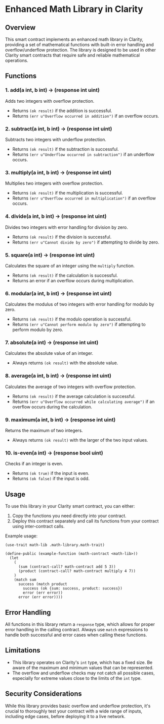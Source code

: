 # Enhanced Math Library in Clarity

## Overview

This smart contract implements an enhanced math library in Clarity, providing a set of mathematical functions with built-in error handling and overflow/underflow protection. The library is designed to be used in other Clarity smart contracts that require safe and reliable mathematical operations.

## Functions

### 1. add(a int, b int) → (response int uint)
Adds two integers with overflow protection.
- Returns `(ok result)` if the addition is successful.
- Returns `(err u"Overflow occurred in addition")` if an overflow occurs.

### 2. subtract(a int, b int) → (response int uint)
Subtracts two integers with underflow protection.
- Returns `(ok result)` if the subtraction is successful.
- Returns `(err u"Underflow occurred in subtraction")` if an underflow occurs.

### 3. multiply(a int, b int) → (response int uint)
Multiplies two integers with overflow protection.
- Returns `(ok result)` if the multiplication is successful.
- Returns `(err u"Overflow occurred in multiplication")` if an overflow occurs.

### 4. divide(a int, b int) → (response int uint)
Divides two integers with error handling for division by zero.
- Returns `(ok result)` if the division is successful.
- Returns `(err u"Cannot divide by zero")` if attempting to divide by zero.

### 5. square(a int) → (response int uint)
Calculates the square of an integer using the `multiply` function.
- Returns `(ok result)` if the calculation is successful.
- Returns an error if an overflow occurs during multiplication.

### 6. modular(a int, b int) → (response int uint)
Calculates the modulus of two integers with error handling for modulo by zero.
- Returns `(ok result)` if the modulo operation is successful.
- Returns `(err u"Cannot perform modulo by zero")` if attempting to perform modulo by zero.

### 7. absolute(a int) → (response int uint)
Calculates the absolute value of an integer.
- Always returns `(ok result)` with the absolute value.

### 8. average(a int, b int) → (response int uint)
Calculates the average of two integers with overflow protection.
- Returns `(ok result)` if the average calculation is successful.
- Returns `(err u"Overflow occurred while calculating average")` if an overflow occurs during the calculation.

### 9. maximum(a int, b int) → (response int uint)
Returns the maximum of two integers.
- Always returns `(ok result)` with the larger of the two input values.

### 10. is-even(a int) → (response bool uint)
Checks if an integer is even.
- Returns `(ok true)` if the input is even.
- Returns `(ok false)` if the input is odd.

## Usage

To use this library in your Clarity smart contract, you can either:

1. Copy the functions you need directly into your contract.
2. Deploy this contract separately and call its functions from your contract using inter-contract calls.

Example usage:

```clarity
(use-trait math-lib .math-library.math-trait)

(define-public (example-function (math-contract <math-lib>))
  (let
    (
      (sum (contract-call? math-contract add 5 3))
      (product (contract-call? math-contract multiply 4 7))
    )
    (match sum
      success (match product
        success (ok {sum: success, product: success})
        error (err error))
      error (err error))))
```

## Error Handling

All functions in this library return a `response` type, which allows for proper error handling in the calling contract. Always use `match` expressions to handle both successful and error cases when calling these functions.

## Limitations

- This library operates on Clarity's `int` type, which has a fixed size. Be aware of the maximum and minimum values that can be represented.
- The overflow and underflow checks may not catch all possible cases, especially for extreme values close to the limits of the `int` type.

## Security Considerations

While this library provides basic overflow and underflow protection, it's crucial to thoroughly test your contract with a wide range of inputs, including edge cases, before deploying it to a live network.